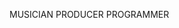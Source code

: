 <span class="blinking1">MUSICIAN</span>
<span class="blinking2">PRODUCER</span>
<span class="blinking3">PROGRAMMER</span>

